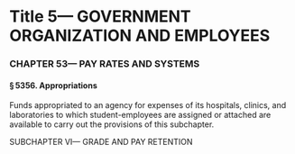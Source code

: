 
# Title 5— GOVERNMENT ORGANIZATION AND EMPLOYEES
### CHAPTER 53— PAY RATES AND SYSTEMS
#### § 5356. Appropriations

Funds appropriated to an agency for expenses of its hospitals, clinics, and laboratories to which student-employees are assigned or attached are available to carry out the provisions of this subchapter.

SUBCHAPTER VI— GRADE AND PAY RETENTION
